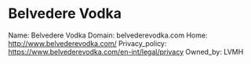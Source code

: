 
# Belvedere Vodka

Name: Belvedere Vodka
Domain: belvederevodka.com
Home: http://www.belvederevodka.com/
Privacy_policy: https://www.belvederevodka.com/en-int/legal/privacy
Owned_by: LVMH
